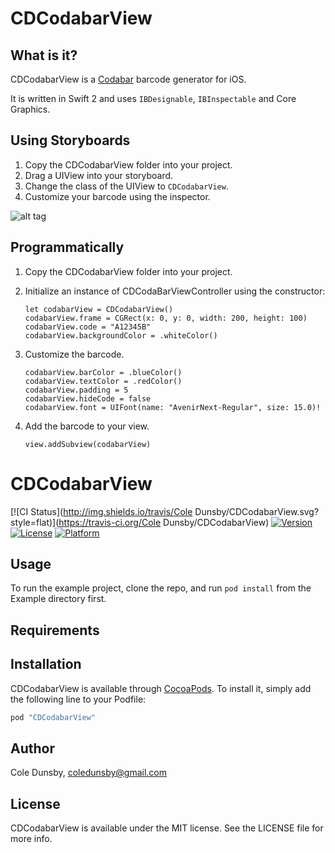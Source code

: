 CDCodabarView
==================

What is it?
------------------

CDCodabarView is a [Codabar](https://en.wikipedia.org/wiki/Codabar) barcode generator for iOS.

It is written in Swift 2 and uses `IBDesignable`, `IBInspectable` and Core Graphics.


Using Storyboards
------------------

1. Copy the CDCodabarView folder into your project.
2. Drag a UIView into your storyboard.
3. Change the class of the UIView to `CDCodabarView`.
4. Customize your barcode using the inspector.

![alt tag](https://github.com/Coledunsby/CDCodabarView/blob/master/Images/Storyboard.png)

Programmatically
------------------

1. Copy the CDCodabarView folder into your project.

2. Initialize an instance of CDCodaBarViewController using the constructor:

    ```
    let codabarView = CDCodabarView()
    codabarView.frame = CGRect(x: 0, y: 0, width: 200, height: 100)
    codabarView.code = "A12345B"
    codabarView.backgroundColor = .whiteColor()
    ```

4. Customize the barcode.

    ```
    codabarView.barColor = .blueColor()
    codabarView.textColor = .redColor()
    codabarView.padding = 5
    codabarView.hideCode = false
    codabarView.font = UIFont(name: "AvenirNext-Regular", size: 15.0)!
    ```

5. Add the barcode to your view.

    ```
    view.addSubview(codabarView)
    ```




# CDCodabarView

[![CI Status](http://img.shields.io/travis/Cole Dunsby/CDCodabarView.svg?style=flat)](https://travis-ci.org/Cole Dunsby/CDCodabarView)
[![Version](https://img.shields.io/cocoapods/v/CDCodabarView.svg?style=flat)](http://cocoapods.org/pods/CDCodabarView)
[![License](https://img.shields.io/cocoapods/l/CDCodabarView.svg?style=flat)](http://cocoapods.org/pods/CDCodabarView)
[![Platform](https://img.shields.io/cocoapods/p/CDCodabarView.svg?style=flat)](http://cocoapods.org/pods/CDCodabarView)

## Usage

To run the example project, clone the repo, and run `pod install` from the Example directory first.

## Requirements

## Installation

CDCodabarView is available through [CocoaPods](http://cocoapods.org). To install
it, simply add the following line to your Podfile:

```ruby
pod "CDCodabarView"
```

## Author

Cole Dunsby, coledunsby@gmail.com

## License

CDCodabarView is available under the MIT license. See the LICENSE file for more info.
